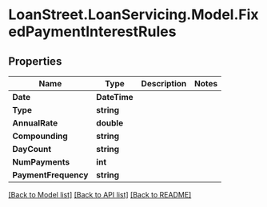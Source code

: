 # LoanStreet.LoanServicing.Model.FixedPaymentInterestRules
## Properties

Name | Type | Description | Notes
------------ | ------------- | ------------- | -------------
**Date** | **DateTime** |  | 
**Type** | **string** |  | 
**AnnualRate** | **double** |  | 
**Compounding** | **string** |  | 
**DayCount** | **string** |  | 
**NumPayments** | **int** |  | 
**PaymentFrequency** | **string** |  | 

[[Back to Model list]](../README.md#documentation-for-models) [[Back to API list]](../README.md#documentation-for-api-endpoints) [[Back to README]](../README.md)

